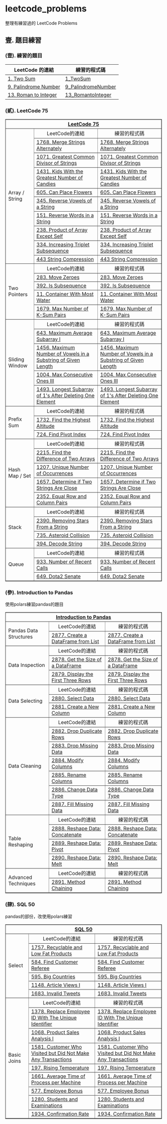 # leetcode_problems

整理有練習過的 LeetCode Problems

## 壹. 題目練習

### (壹). 練習的題目

| LeetCode 的連結                                                                      | 練習的程式碼                                     |
| ------------------------------------------------------------------------------------ | ------------------------------------------------ |
| [1. Two Sum](https://leetcode.com/problems/two-sum/description/)                     | [1_TwoSum](1_TwoSum/main.py)                     |
| [9. Palindrome Number](https://leetcode.com/problems/palindrome-number/description/) | [9_PalindromeNumber](9_PalindromeNumber/main.py) |
| [13. Roman to Integer](https://leetcode.com/problems/roman-to-integer/description/)  | [13_RomantoInteger](13_RomantoInteger/main.py)   |

### (貳). LeetCode 75

<table border="1">
  <tr>
    <th colspan="3" align="center" valign="center">
      <a href="https://leetcode.com/studyplan/leetcode-75/">LeetCode 75 </a>
    </th>
  </tr>
  <tr>
    <td rowspan="10">Array / String</td>
    <td align="center" valign="center">LeetCode的連結</td>
    <td align="center" valign="center">練習的程式碼</td>
  </tr>
  <tr>
    <td>
      <a
        href="https://leetcode.com/problems/merge-strings-alternately/description/"
        >1768. Merge Strings Alternately</a
      >
    </td>
    <td>
      <a href="Study Plan/LeetCode 75/1768. Merge Strings Alternately/main.py"
        >1768. Merge Strings Alternately</a
      >
    </td>
  </tr>
  <tr>
    <td>
      <a
        href="https://leetcode.com/problems/greatest-common-divisor-of-strings/description/"
        >1071. Greatest Common Divisor of Strings</a
      >
    </td>
    <td>
      <a
        href="Study Plan/LeetCode 75/1071. Greatest Common Divisor of Strings/main.py"
        >1071. Greatest Common Divisor of Strings</a
      >
    </td>
  </tr>
  <tr>
    <td>
      <a
        href="https://leetcode.com/problems/kids-with-the-greatest-number-of-candies/description/"
        >1431. Kids With the Greatest Number of Candies</a
      >
    </td>
    <td>
      <a
        href="Study Plan/LeetCode 75/1431. Kids With the Greatest Number of Candies/main.py"
        >1431. Kids With the Greatest Number of Candies</a
      >
    </td>
  </tr>
  <tr>
    <td>
      <a href="https://leetcode.com/problems/can-place-flowers/description/"
        >605. Can Place Flowers</a
      >
    </td>
    <td>
      <a href="Study Plan/LeetCode 75/605. Can Place Flowers/main.py"
        >605. Can Place Flowers</a
      >
    </td>
  </tr>
  <tr>
    <td>
      <a
        href="https://leetcode.com/problems/reverse-vowels-of-a-string/description/"
        >345. Reverse Vowels of a String</a
      >
    </td>
    <td>
      <a href="Study Plan/LeetCode 75/345. Reverse Vowels of a String/main.py"
        >345. Reverse Vowels of a String</a
      >
    </td>
  </tr>
  <tr>
    <td>
      <a
        href="https://leetcode.com/problems/reverse-words-in-a-string/description/"
        >151. Reverse Words in a String</a
      >
    </td>
    <td>
      <a href="Study Plan/LeetCode 75/151. Reverse Words in a String/main.py"
        >151. Reverse Words in a String</a
      >
    </td>
  </tr>
  <tr>
    <td>
      <a href="https://leetcode.com/problems/product-of-array-except-self/"
        >238. Product of Array Except Self</a
      >
    </td>
    <td>
      <a href="Study Plan/LeetCode 75/238. Product of Array Except Self/main.py"
        >238. Product of Array Except Self</a
      >
    </td>
  </tr>
  <tr>
    <td>
      <a
        href="https://leetcode.com/problems/increasing-triplet-subsequence/description/"
        >334. Increasing Triplet Subsequence</a
      >
    </td>
    <td>
      <a
        href="Study Plan/LeetCode 75/334. Increasing Triplet Subsequence/main.py"
        >334. Increasing Triplet Subsequence</a
      >
    </td>
  </tr>
  <tr>
    <td>
      <a href="https://leetcode.com/problems/string-compression/description/"
        >443 String Compression</a
      >
    </td>
    <td>
      <a href="Study Plan/LeetCode 75/443 String Compression/main.py"
        >443 String Compression</a
      >
    </td>
  </tr>
  <tr>
    <td rowspan="5">Two Pointers</td>
    <td align="center" valign="center">LeetCode的連結</td>
    <td align="center" valign="center">練習的程式碼</td>
  </tr>
  <tr>
    <td>
      <a href="https://leetcode.com/problems/move-zeroes/description/"
        >283. Move Zeroes</a
      >
    </td>
    <td>
      <a href="Study Plan/LeetCode 75/283. Move Zeroes/main.py"
        >283. Move Zeroes</a
      >
    </td>
  </tr>
  <tr>
    <td>
      <a href="https://leetcode.com/problems/is-subsequence/"
        >392. Is Subsequence</a
      >
    </td>
    <td>
      <a href="Study Plan/LeetCode 75/392. Is Subsequence/main.py"
        >392. Is Subsequence</a
      >
    </td>
  </tr>
  <tr>
    <td>
      <a href="https://leetcode.com/problems/container-with-most-water/"
        >11. Container With Most Water</a
      >
    </td>
    <td>
      <a href="Study Plan/LeetCode 75/11. Container With Most Water/main.py"
        >11. Container With Most Water</a
      >
    </td>
  </tr>
  <tr>
    <td>
      <a
        href="https://leetcode.com/problems/max-number-of-k-sum-pairs/description/"
        >1679. Max Number of K-Sum Pairs</a
      >
    </td>
    <td>
      <a href="Study Plan/LeetCode 75/1679. Max Number of K-Sum Pairs/main.py"
        >1679. Max Number of K-Sum Pairs</a
      >
    </td>
  </tr>
  <tr>
    <td rowspan="5">Sliding Window</td>
    <td align="center" valign="center">LeetCode的連結</td>
    <td align="center" valign="center">練習的程式碼</td>
  </tr>
  <tr>
    <td>
      <a
        href="https://leetcode.com/problems/maximum-average-subarray-i/description/"
        >643. Maximum Average Subarray I</a
      >
    </td>
    <td>
      <a href="Study Plan/LeetCode 75/643. Maximum Average Subarray I/main.py"
        >643. Maximum Average Subarray I</a
      >
    </td>
  </tr>
  <tr>
    <td>
      <a
        href="https://leetcode.com/problems/maximum-number-of-vowels-in-a-substring-of-given-length/"
        >1456. Maximum Number of Vowels in a Substring of Given Length</a
      >
    </td>
    <td>
      <a
        href="Study Plan/LeetCode 75/1456. Maximum Number of Vowels in a Substring of Given Length/main.py"
        >1456. Maximum Number of Vowels in a Substring of Given Length</a
      >
    </td>
  </tr>
  <tr>
    <td>
      <a
        href="https://leetcode.com/problems/max-consecutive-ones-iii/description/"
        >1004. Max Consecutive Ones III</a
      >
    </td>
    <td>
      <a href="Study Plan/LeetCode 75/1004. Max Consecutive Ones III/main.py"
        >1004. Max Consecutive Ones III</a
      >
    </td>
  </tr>
  <tr>
    <td>
      <a
        href="https://leetcode.com/problems/longest-subarray-of-1s-after-deleting-one-element/description/"
        >1493. Longest Subarray of 1's After Deleting One Element</a
      >
    </td>
    <td>
      <a
        href="Study Plan/LeetCode 75/1493. Longest Subarray of 1's After Deleting One Element/main.py"
        >1493. Longest Subarray of 1's After Deleting One Element</a
      >
    </td>
  </tr>
  <tr>
    <td rowspan="3">Prefix Sum</td>
    <td align="center" valign="center">LeetCode的連結</td>
    <td align="center" valign="center">練習的程式碼</td>
  </tr>
  <tr>
    <td>
      <a
        href="https://leetcode.com/problems/find-the-highest-altitude/description/"
        >1732. Find the Highest Altitude</a
      >
    </td>
    <td>
      <a href="Study Plan/LeetCode 75/1732. Find the Highest Altitude/main.py"
        >1732. Find the Highest Altitude</a
      >
    </td>
  </tr>
  <tr>
    <td>
      <a href="https://leetcode.com/problems/find-pivot-index/description/"
        >724. Find Pivot Index</a
      >
    </td>
    <td>
      <a href="Study Plan/LeetCode 75/724. Find Pivot Index/main.py"
        >724. Find Pivot Index</a
      >
    </td>
  </tr>
  <tr>
    <td rowspan="5">Hash Map / Set</td>
    <td align="center" valign="center">LeetCode的連結</td>
    <td align="center" valign="center">練習的程式碼</td>
  </tr>
  <tr>
    <td>
      <a
        href="https://leetcode.com/problems/find-the-difference-of-two-arrays/description/"
        >2215. Find the Difference of Two Arrays</a
      >
    </td>
    <td>
      <a
        href="Study Plan/LeetCode 75/2215. Find the Difference of Two Arrays/main.py"
        >2215. Find the Difference of Two Arrays</a
      >
    </td>
  </tr>
  <tr>
    <td>
      <a
        href="https://leetcode.com/problems/unique-number-of-occurrences/description/"
        >1207. Unique Number of Occurrences</a
      >
    </td>
    <td>
      <a
        href="Study Plan/LeetCode 75/1207. Unique Number of Occurrences/main.py"
        >1207. Unique Number of Occurrences</a
      >
    </td>
  </tr>
  <tr>
    <td>
      <a
        href="https://leetcode.com/problems/determine-if-two-strings-are-close/description/"
        >1657. Determine if Two Strings Are Close</a
      >
    </td>
    <td>
      <a
        href="Study Plan/LeetCode 75/1657. Determine if Two Strings Are Close/main.py"
        >1657. Determine if Two Strings Are Close</a
      >
    </td>
  </tr>
  <tr>
    <td>
      <a
        href="https://leetcode.com/problems/equal-row-and-column-pairs/description/"
        >2352. Equal Row and Column Pairs</a
      >
    </td>
    <td>
      <a href="Study Plan/LeetCode 75/2352. Equal Row and Column Pairs/main.py"
        >2352. Equal Row and Column Pairs</a
      >
    </td>
  </tr>
  <tr>
    <td rowspan="4">Stack</td>
    <td align="center" valign="center">LeetCode的連結</td>
    <td align="center" valign="center">練習的程式碼</td>
  </tr>
  <tr>
    <td>
      <a
        href="https://leetcode.com/problems/removing-stars-from-a-string/description/"
        >2390. Removing Stars From a String</a
      >
    </td>
    <td>
      <a
        href="Study Plan/LeetCode 75/2390. Removing Stars From a String/main.py"
        >2390. Removing Stars From a String</a
      >
    </td>
  </tr>
  <tr>
    <td>
      <a href="https://leetcode.com/problems/asteroid-collision/description/"
        >735. Asteroid Collision</a
      >
    </td>
    <td>
      <a href="Study Plan/LeetCode 75/735. Asteroid Collision/main.py"
        >735. Asteroid Collision</a
      >
    </td>
  </tr>
  <tr>
    <td>
      <a href="https://leetcode.com/problems/decode-string/description/"
        >394. Decode String</a
      >
    </td>
    <td>
      <a href="Study Plan/LeetCode 75/394. Decode String/main.py"
        >394. Decode String</a
      >
    </td>
  </tr>
  <tr>
    <td rowspan="3">Queue</td>
    <td align="center" valign="center">LeetCode的連結</td>
    <td align="center" valign="center">練習的程式碼</td>
  </tr>
  <tr>
    <td>
      <a
        href="https://leetcode.com/problems/number-of-recent-calls/description/"
        >933. Number of Recent Calls</a
      >
    </td>
    <td>
      <a href="Study Plan/LeetCode 75/933. Number of Recent Calls/main.py"
        >933. Number of Recent Calls</a
      >
    </td>
  </tr>
  <tr>
    <td>
      <a href="https://leetcode.com/problems/dota2-senate/description/"
        >649. Dota2 Senate</a
      >
    </td>
    <td>
      <a href="Study Plan/LeetCode 75/649. Dota2 Senate/main.py"
        >649. Dota2 Senate</a
      >
    </td>
  </tr>
</table>

### (參). Introduction to Pandas
使用polars練習pandas的題目
<table border="1">
  <tr>
    <th colspan="3" align="center" valign="center">
      <a href="https://leetcode.com/studyplan/introduction-to-pandas/"
        >Introduction to Pandas</a
      >
    </th>
  </tr>
  <tr>
    <td rowspan="2">Pandas Data Structures</td>
    <td align="center" valign="center">LeetCode的連結</td>
    <td align="center" valign="center">練習的程式碼</td>
  </tr>
  <tr>
    <td>
      <a
        href="https://leetcode.com/problems/create-a-dataframe-from-list/description/"
        >2877. Create a DataFrame from List</a
      >
    </td>
    <td>
      <a
        href="Study Plan\Introduction to Pandas\2877. Create a DataFrame from List\main.py"
        >2877. Create a DataFrame from List</a
      >
    </td>
  </tr>
  <tr>
    <td rowspan="3">Data Inspection</td>
    <td align="center" valign="center">LeetCode的連結</td>
    <td align="center" valign="center">練習的程式碼</td>
  </tr>
  <tr>
    <td>
      <a
        href="https://leetcode.com/problems/get-the-size-of-a-dataframe/description/"
        >2878. Get the Size of a DataFrame</a
      >
    </td>
    <td>
      <a
        href="Study Plan\Introduction to Pandas\2878. Get the Size of a DataFrame\main.py"
        >2878. Get the Size of a DataFrame</a
      >
    </td>
  </tr>
  <tr>
    <td>
      <a
        href="https://leetcode.com/problems/display-the-first-three-rows/description/"
        >2879. Display the First Three Rows</a
      >
    </td>
    <td>
      <a
        href="Study Plan\Introduction to Pandas\2879. Display the First Three Rows\main.py"
        >2879. Display the First Three Rows</a
      >
    </td>
  </tr>
  <tr>
    <td rowspan="3">Data Selecting</td>
    <td align="center" valign="center">LeetCode的連結</td>
    <td align="center" valign="center">練習的程式碼</td>
  </tr>
  <tr>
    <td>
      <a href="https://leetcode.com/problems/select-data/description/"
        >2880. Select Data</a
      >
    </td>
    <td>
      <a href="Study Plan\Introduction to Pandas\2880. Select Data\main.py"
        >2880. Select Data</a
      >
    </td>
  </tr>
  <tr>
    <td>
      <a href="https://leetcode.com/problems/create-a-new-column/description/"
        >2881. Create a New Column</a
      >
    </td>
    <td>
      <a
        href="Study Plan\Introduction to Pandas\2881. Create a New Column\main.py"
        >2881. Create a New Column</a
      >
    </td>
  </tr>
  <tr>
    <td rowspan="7">Data Cleaning</td>
    <td align="center" valign="center">LeetCode的連結</td>
    <td align="center" valign="center">練習的程式碼</td>
  </tr>
  <tr>
    <td>
      <a href="https://leetcode.com/problems/drop-duplicate-rows/description/"
        >2882. Drop Duplicate Rows</a
      >
    </td>
    <td>
      <a
        href="Study Plan\Introduction to Pandas\2882. Drop Duplicate Rows\main.py"
        >2882. Drop Duplicate Rows</a
      >
    </td>
  </tr>
  <tr>
    <td>
      <a href="https://leetcode.com/problems/drop-missing-data/description/"
        >2883. Drop Missing Data</a
      >
    </td>
    <td>
      <a
        href="Study Plan\Introduction to Pandas\2883. Drop Missing Data\main.py"
        >2883. Drop Missing Data</a
      >
    </td>
  </tr>
  <tr>
    <td>
      <a href="https://leetcode.com/problems/modify-columns/description/"
        >2884. Modify Columns</a
      >
    </td>
    <td>
      <a href="Study Plan\Introduction to Pandas\2884. Modify Columns\main.py"
        >2884. Modify Columns</a
      >
    </td>
  </tr>
  <tr>
    <td>
      <a href="https://leetcode.com/problems/rename-columns/description/"
        >2885. Rename Columns</a
      >
    </td>
    <td>
      <a href="Study Plan\Introduction to Pandas\2885. Rename Columns\main.py"
        >2885. Rename Columns</a
      >
    </td>
  </tr>
  <tr>
    <td>
      <a href="https://leetcode.com/problems/change-data-type/description/"
        >2886. Change Data Type</a
      >
    </td>
    <td>
      <a href="Study Plan\Introduction to Pandas\2886. Change Data Type\main.py"
        >2886. Change Data Type</a
      >
    </td>
  </tr>
  <tr>
    <td>
      <a href="https://leetcode.com/problems/fill-missing-data/description/"
        >2887. Fill Missing Data</a
      >
    </td>
    <td>
      <a
        href="Study Plan\Introduction to Pandas\2887. Fill Missing Data\main.py"
        >2887. Fill Missing Data</a
      >
    </td>
  </tr>
  <tr>
    <td rowspan="4">Table Reshaping</td>
    <td align="center" valign="center">LeetCode的連結</td>
    <td align="center" valign="center">練習的程式碼</td>
  </tr>
  <tr>
    <td>
      <a
        href="https://leetcode.com/problems/reshape-data-concatenate/description/"
        >2888. Reshape Data: Concatenate</a
      >
    </td>
    <td>
      <a
        href="Study Plan\Introduction to Pandas\2888. Reshape Data Concatenate\main.py"
        >2888. Reshape Data: Concatenate</a
      >
    </td>
  </tr>
  <tr>
    <td>
      <a href="https://leetcode.com/problems/reshape-data-pivot/description/"
        >2889. Reshape Data: Pivot</a
      >
    </td>
    <td>
      <a
        href="Study Plan\Introduction to Pandas\2890. Reshape Data Melt\main.py"
        >2889. Reshape Data: Pivot</a
      >
    </td>
  </tr>
  <tr>
    <td>
      <a href="https://leetcode.com/problems/reshape-data-melt/description/"
        >2890. Reshape Data: Melt</a
      >
    </td>
    <td>
      <a
        href="Study Plan\Introduction to Pandas\2890. Reshape Data Melt\main.py"
        >2890. Reshape Data: Melt</a
      >
    </td>
  </tr>
  <tr>
    <td rowspan="2">Advanced Techniques</td>
    <td align="center" valign="center">LeetCode的連結</td>
    <td align="center" valign="center">練習的程式碼</td>
  </tr>
  <tr>
    <td>
      <a href="https://leetcode.com/problems/method-chaining/description/"
        >2891. Method Chaining</a
      >
    </td>
    <td>
      <a href="Study Plan\Introduction to Pandas\2891. Method Chaining\main.py"
        >2891. Method Chaining</a
      >
    </td>
  </tr>
</table>

### (肆). SQL 50
pandas的部份，改使用polars練習

<table border="1">
  <tr>
    <th colspan="3" align="center" valign="center">
      <a href="https://leetcode.com/studyplan/top-sql-50/">SQL 50</a>
    </th>
  </tr>
  <tr>
    <td rowspan="6">Select</td>
    <td align="center" valign="center">LeetCode的連結</td>
    <td align="center" valign="center">練習的程式碼</td>
  </tr>
  <tr>
    <td>
      <a
        href="https://leetcode.com/problems/recyclable-and-low-fat-products/description/"
        >1757. Recyclable and Low Fat Products</a
      >
    </td>
    <td>
      <a href="Study Plan\SQL 50\1757. Recyclable and Low Fat Products\"
        >1757. Recyclable and Low Fat Products</a
      >
    </td>
  </tr>
  <tr>
    <td>
      <a href="https://leetcode.com/problems/find-customer-referee/description/"
        >584. Find Customer Referee</a
      >
    </td>
    <td>
      <a href="Study Plan\SQL 50\584. Find Customer Referee\"
        >584. Find Customer Referee</a
      >
    </td>
  </tr>
  <tr>
    <td>
      <a href="https://leetcode.com/problems/big-countries/description/"
        >595. Big Countries</a
      >
    </td>
    <td>
      <a href="Study Plan\SQL 50\595. Big Countries\">595. Big Countries</a>
    </td>
  </tr>
  <tr>
    <td>
      <a href="https://leetcode.com/problems/article-views-i/description/"
        >1148. Article Views I</a
      >
    </td>
    <td>
      <a href="Study Plan\SQL 50\1148. Article Views I\"
        >1148. Article Views I</a
      >
    </td>
  </tr>
  <tr>
    <td>
      <a href="https://leetcode.com/problems/invalid-tweets/description/"
        >1683. Invalid Tweets</a
      >
    </td>
    <td>
      <a href="Study Plan\SQL 50\1683. Invalid Tweets\">1683. Invalid Tweets</a>
    </td>
  </tr>
  <tr>
    <td rowspan="10">Basic Joins</td>
    <td align="center" valign="center">LeetCode的連結</td>
    <td align="center" valign="center">練習的程式碼</td>
  </tr>
  <tr>
    <td>
      <a
        href="https://leetcode.com/problems/replace-employee-id-with-the-unique-identifier/description/"
        >1378. Replace Employee ID With The Unique Identifier</a
      >
    </td>
    <td>
      <a
        href="Study Plan\SQL 50\1378. Replace Employee ID With The Unique Identifier\"
        >1378. Replace Employee ID With The Unique Identifier</a
      >
    </td>
  </tr>
  <tr>
    <td>
      <a
        href="https://leetcode.com/problems/product-sales-analysis-i/description/"
        >1068. Product Sales Analysis I</a
      >
    </td>
    <td>
      <a href="Study Plan\SQL 50\1068. Product Sales Analysis I\"
        >1068. Product Sales Analysis I</a
      >
    </td>
  </tr>
  <tr>
    <td>
      <a
        href="https://leetcode.com/problems/customer-who-visited-but-did-not-make-any-transactions/description/"
        >1581. Customer Who Visited but Did Not Make Any Transactions</a
      >
    </td>
    <td>
      <a
        href="Study Plan\SQL 50\1581. Customer Who Visited but Did Not Make Any Transactions\"
        >1581. Customer Who Visited but Did Not Make Any Transactions</a
      >
    </td>
  </tr>
  <tr>
    <td>
      <a href="https://leetcode.com/problems/rising-temperature/description/"
        >197. Rising Temperature</a
      >
    </td>
    <td>
      <a href="Study Plan\SQL 50\197. Rising Temperature\"
        >197. Rising Temperature</a
      >
    </td>
  </tr>
  <tr>
    <td>
      <a
        href="https://leetcode.com/problems/average-time-of-process-per-machine/description/"
        >1661. Average Time of Process per Machine</a
      >
    </td>
    <td>
      <a href="Study Plan\SQL 50\1661. Average Time of Process per Machine\"
        >1661. Average Time of Process per Machine</a
      >
    </td>
  </tr>
  <tr>
    <td>
      <a href="https://leetcode.com/problems/employee-bonus/description/"
        >577. Employee Bonus</a
      >
    </td>
    <td>
      <a href="Study Plan\SQL 50\577. Employee Bonus\">577. Employee Bonus</a>
    </td>
  </tr>
  <tr>
    <td>
      <a
        href="https://leetcode.com/problems/students-and-examinations/description/"
        >1280. Students and Examinations</a
      >
    </td>
    <td>
      <a href="Study Plan\SQL 50\1280. Students and Examinations\"
        >1280. Students and Examinations</a
      >
    </td>
  </tr>
  <tr>
    <td>
      <a href="https://leetcode.com/problems/confirmation-rate/description/"
        >1934. Confirmation Rate</a
      >
    </td>
    <td>
      <a href="Study Plan\SQL 50\1934. Confirmation Rate\"
        >1934. Confirmation Rate</a
      >
    </td>
  </tr>
</table>
